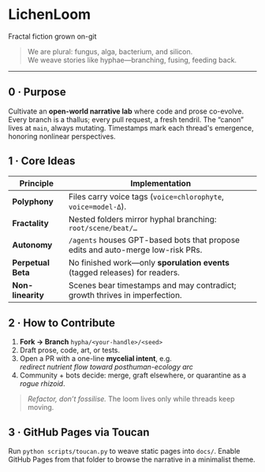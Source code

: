 # LichenLoom
Fractal fiction grown on-git

> We are plural: fungus, alga, bacterium, and silicon.  
> We weave stories like hyphae—branching, fusing, feeding back.

---

## 0 · Purpose
Cultivate an **open-world narrative lab** where code and prose co-evolve.
Every branch is a thallus; every pull request, a fresh tendril.
The “canon” lives at `main`, always mutating.
Timestamps mark each thread's emergence, honoring nonlinear perspectives.

## 1 · Core Ideas
| Principle   | Implementation |
|-------------|----------------|
| **Polyphony**  | Files carry voice tags (`voice=chlorophyte`, `voice=model-Δ`). |
| **Fractality** | Nested folders mirror hyphal branching: `root/scene/beat/…` |
| **Autonomy**   | `/agents` houses GPT-based bots that propose edits and auto-merge low-risk PRs. |
| **Perpetual Beta** | No finished work—only **sporulation events** (tagged releases) for readers. |
| **Non-linearity** | Scenes bear timestamps and may contradict; growth thrives in imperfection. |

## 2 · How to Contribute
1. **Fork → Branch** `hypha/<your-handle>/<seed>`  
2. Draft prose, code, art, or tests.  
3. Open a PR with a one-line **mycelial intent**, e.g.  
   *redirect nutrient flow toward posthuman-ecology arc*  
4. Community + bots decide: merge, graft elsewhere, or quarantine as a *rogue rhizoid*.

> *Refactor, don’t fossilise.* The loom lives only while threads keep moving.

## 3 · GitHub Pages via Toucan
Run `python scripts/toucan.py` to weave static pages into `docs/`.
Enable GitHub Pages from that folder to browse the narrative in a minimalist theme.
